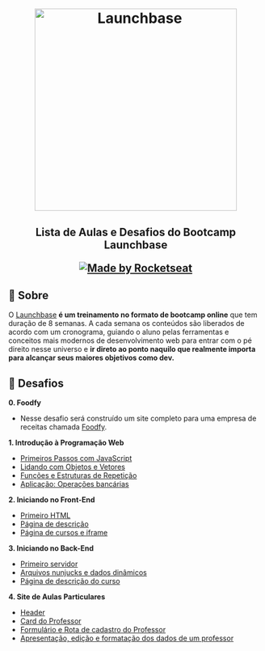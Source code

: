 <h1 align="center">
    <img alt="Launchbase" src="https://storage.googleapis.com/golden-wind/bootcamp-launchbase/logo.png" width="400px" />
</h1>

<h2 align="center">
  <p>Lista de Aulas e Desafios do Bootcamp Launchbase</p>
  <p align="center">
    <a href="https://rocketseat.com.br">
      <img alt="Made by Rocketseat" src="https://img.shields.io/badge/made%20by-Rocketseat-%23F8952D">
    </a>
  </p>
</h2>

## 🔖 Sobre

O [Launchbase](https://rocketseat.com.br/launchbase) **é um treinamento no formato de bootcamp online** que tem duração de 8 semanas. A cada semana os conteúdos são liberados de acordo com um cronograma, guiando o aluno pelas ferramentas e conceitos mais modernos de desenvolvimento web para entrar com o pé direito nesse universo e **ir direto ao ponto naquilo que realmente importa para alcançar seus maiores objetivos como dev.**

## :rocket: Desafios

**0. Foodfy**

- Nesse desafio será construído um site completo para uma empresa de receitas chamada [Foodfy](https://github.com/dauryellen/foodfy-bootcamp-challenge).

**1. Introdução à Programação Web**

- [Primeiros Passos com JavaScript](https://github.com/dauryellen/bootcamp-launchbase/tree/master/desafios/01-1-primeiros-passos-com-js)
- [Lidando com Objetos e Vetores](https://github.com/dauryellen/bootcamp-launchbase/tree/master/desafios/01-2-lidando-com-objetos-e-vetores)
- [Funções e Estruturas de Repetição](https://github.com/dauryellen/bootcamp-launchbase/tree/master/desafios/01-3-funcoes-e-estruturas-de-repeticao)
- [Aplicação: Operações bancárias](https://github.com/dauryellen/bootcamp-launchbase/tree/master/desafios/01-4-aplicacao-operacoes-bancarias)

**2. Iniciando no Front-End**

- [Primeiro HTML](https://github.com/dauryellen/bootcamp-launchbase/blob/master/desafios/02-1-primeiro-html)
- [Página de descrição](https://github.com/dauryellen/bootcamp-launchbase/tree/master/desafios/02-2-pagina-descricao)
- [Página de cursos e iframe](https://github.com/dauryellen/bootcamp-launchbase/tree/master/desafios/02-3-pagina-cursos-e-iframe)

**3. Iniciando no Back-End**

- [Primeiro servidor](https://github.com/dauryellen/bootcamp-launchbase/tree/master/desafios/03-1-primeiro-servidor)
- [Arquivos nunjucks e dados dinâmicos](https://github.com/dauryellen/bootcamp-launchbase/tree/master/desafios/03-2-nunjucks-e-dados-dinamicos)
- [Página de descrição do curso](https://github.com/dauryellen/bootcamp-launchbase/tree/master/desafios/03-3-pagina-descricao-curso)

**4. Site de Aulas Particulares**

- [Header](https://github.com/dauryellen/bootcamp-launchbase/tree/master/desafios/04-1-header)
- [Card do Professor](https://github.com/dauryellen/bootcamp-launchbase/tree/master/desafios/04-2-card-teacher)
- [Formulário e Rota de cadastro do Professor](https://github.com/dauryellen/bootcamp-launchbase/tree/master/desafios/04-3-form-and-routes-teacher)
- [Apresentação, edição e formatação dos dados de um professor](https://github.com/dauryellen/bootcamp-launchbase/tree/master/desafios/04-4-show-edit-format-teacher)

